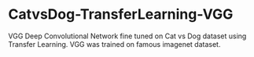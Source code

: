 # CatvsDog-TransferLearning-VGG
VGG Deep Convolutional Network fine tuned on Cat vs Dog dataset using Transfer Learning. VGG was trained on famous imagenet dataset.
